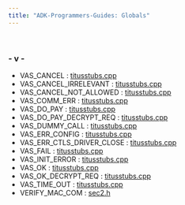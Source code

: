 ```yaml
---
title: "ADK-Programmers-Guides: Globals"
---
```


 

### - v -

- VAS_CANCEL : <a href="titusstubs_8cpp.md#a23878ec2ab700ea0ebd617a736ff664dac20a573e60d5a8e36ae536a629643ba6">titusstubs.cpp</a>
- VAS_CANCEL_IRRELEVANT : <a href="titusstubs_8cpp.md#a23878ec2ab700ea0ebd617a736ff664dae34269934860d0687a1a32b4fd58ec3c">titusstubs.cpp</a>
- VAS_CANCEL_NOT_ALLOWED : <a href="titusstubs_8cpp.md#a23878ec2ab700ea0ebd617a736ff664daca88bd730481734ac943cbef6d54bd80">titusstubs.cpp</a>
- VAS_COMM_ERR : <a href="titusstubs_8cpp.md#a23878ec2ab700ea0ebd617a736ff664dab4a27fa4a39c7f705d8eca7bc5d9ac92">titusstubs.cpp</a>
- VAS_DO_PAY : <a href="titusstubs_8cpp.md#a23878ec2ab700ea0ebd617a736ff664dac8e118bd9e781d29218896dec1de6924">titusstubs.cpp</a>
- VAS_DO_PAY_DECRYPT_REQ : <a href="titusstubs_8cpp.md#a23878ec2ab700ea0ebd617a736ff664daf64f0437ec028a3a61caa4b3a1f52e87">titusstubs.cpp</a>
- VAS_DUMMY_CALL : <a href="titusstubs_8cpp.md#a23878ec2ab700ea0ebd617a736ff664da797b33170413c39b1720c81198c1ff59">titusstubs.cpp</a>
- VAS_ERR_CONFIG : <a href="titusstubs_8cpp.md#a23878ec2ab700ea0ebd617a736ff664dab2cdbdf047c6ca307296d4d0b3b557a5">titusstubs.cpp</a>
- VAS_ERR_CTLS_DRIVER_CLOSE : <a href="titusstubs_8cpp.md#a23878ec2ab700ea0ebd617a736ff664da8fec5eb424f2f4454076cf139b46ac15">titusstubs.cpp</a>
- VAS_FAIL : <a href="titusstubs_8cpp.md#a23878ec2ab700ea0ebd617a736ff664dadd9f66e2ae107c591dee356e885ae116">titusstubs.cpp</a>
- VAS_INIT_ERROR : <a href="titusstubs_8cpp.md#a23878ec2ab700ea0ebd617a736ff664dab2da40a454079c6b259069df563440f7">titusstubs.cpp</a>
- VAS_OK : <a href="titusstubs_8cpp.md#a23878ec2ab700ea0ebd617a736ff664da8c7c8ccd8db096b7018471ef8b7cbb42">titusstubs.cpp</a>
- VAS_OK_DECRYPT_REQ : <a href="titusstubs_8cpp.md#a23878ec2ab700ea0ebd617a736ff664dae7cd8d56ea62d1b47794de1dc0350719">titusstubs.cpp</a>
- VAS_TIME_OUT : <a href="titusstubs_8cpp.md#a23878ec2ab700ea0ebd617a736ff664da83a598d17127ea50928c4e4efd979c51">titusstubs.cpp</a>
- VERIFY_MAC_COM : <a href="sec2_8h.md#a453e6542f2cb31abde608e81d8ba6837a8eb264ded0b8e27ba9e2145a0e476b55">sec2.h</a>
